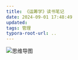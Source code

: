```yaml
---
title: 《运筹学》读书笔记
date: 2024-09-01 17:48:49
updated:
tags: 管理
typora-root-url: ..
---
```


![思维导图](/img/management/operations_research.png)
